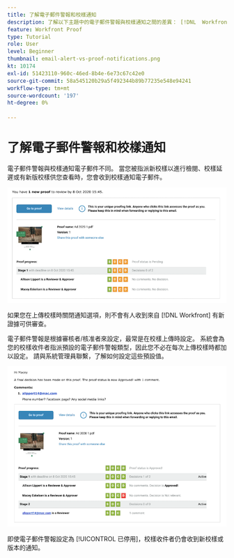 ```yaml
---
title: 了解電子郵件警報和校樣通知
description: 了解以下主題中的電子郵件警報與校樣通知之間的差異： [!DNL  Workfront].
feature: Workfront Proof
type: Tutorial
role: User
level: Beginner
thumbnail: email-alert-vs-proof-notifications.png
kt: 10174
exl-id: 51423110-960c-46ed-8b4e-6e73c67c42e0
source-git-commit: 58a545120b29a5f492344b89b77235e548e94241
workflow-type: tm+mt
source-wordcount: '197'
ht-degree: 0%

---
```


# 了解電子郵件警報和校樣通知

電子郵件警報與校樣通知電子郵件不同。 當您被指派新校樣以進行檢閱、校樣延遲或有新版校樣供您查看時，您會收到校樣通知電子郵件。

![校樣通知電子郵件的影像，指出有要檢閱的新校樣。](assets/email-alert-1.png)

如果您在上傳校樣時關閉通知選項，則不會有人收到來自 [!DNL Workfront] 有新證據可供審查。

電子郵件警報是根據審核者/核准者來設定，最常是在校樣上傳時設定。 系統會為您的校樣收件者指派預設的電子郵件警報類型，因此您不必在每次上傳校樣時都加以設定。 請與系統管理員聯繫，了解如何設定這些預設值。

![電子郵件警報的影像，指出已對校樣做出決定，且有要檢閱的留言。](assets/email-alert-2.png)

即使電子郵件警報設定為 [!UICONTROL 已停用]，校樣收件者仍會收到新校樣或版本的通知。

<!--
# Learn more
* New proof email
* Late proof email
-->
